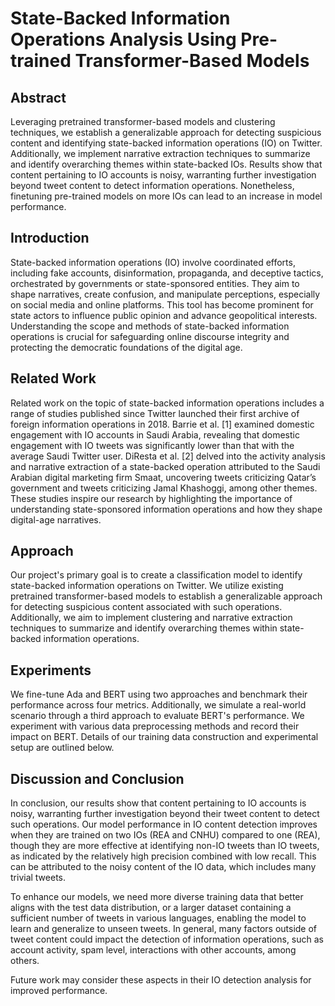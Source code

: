 # State-Backed Information Operations Analysis Using Pre-trained Transformer-Based Models

## Abstract

Leveraging pretrained transformer-based models and clustering techniques, we establish a generalizable approach for detecting suspicious content and identifying state-backed information operations (IO) on Twitter. Additionally, we implement narrative extraction techniques to summarize and identify overarching themes within state-backed IOs. Results show that content pertaining to IO accounts is noisy, warranting further investigation beyond tweet content to detect information operations. Nonetheless, finetuning pre-trained models on more IOs can lead to an increase in model performance.

## Introduction

State-backed information operations (IO) involve coordinated efforts, including fake accounts, disinformation, propaganda, and deceptive tactics, orchestrated by governments or state-sponsored entities. They aim to shape narratives, create confusion, and manipulate perceptions, especially on social media and online platforms. This tool has become prominent for state actors to influence public opinion and advance geopolitical interests. Understanding the scope and methods of state-backed information operations is crucial for safeguarding online discourse integrity and protecting the democratic foundations of the digital age.

## Related Work

Related work on the topic of state-backed information operations includes a range of studies published since Twitter launched their first archive of foreign information operations in 2018. Barrie et al. [1] examined domestic engagement with IO accounts in Saudi Arabia, revealing that domestic engagement with IO tweets was significantly lower than that with the average Saudi Twitter user. DiResta et al. [2] delved into the activity analysis and narrative extraction of a state-backed operation attributed to the Saudi Arabian digital marketing firm Smaat, uncovering tweets criticizing Qatar’s government and tweets criticizing Jamal Khashoggi, among other themes. These studies inspire our research by highlighting the importance of understanding state-sponsored information operations and how they shape digital-age narratives. 

## Approach

Our project's primary goal is to create a classification model to identify state-backed information operations on Twitter. We utilize existing pretrained transformer-based models to establish a generalizable approach for detecting suspicious content associated with such operations. Additionally, we aim to implement clustering and narrative extraction techniques to summarize and identify overarching themes within state-backed information operations.

## Experiments

We fine-tune Ada and BERT using two approaches and benchmark their performance across four metrics. Additionally, we simulate a real-world scenario through a third approach to evaluate BERT's performance. We experiment with various data preprocessing methods and record their impact on BERT. Details of our training data construction and experimental setup are outlined below.


## Discussion and Conclusion

In conclusion, our results show that content pertaining to IO accounts is noisy, warranting further investigation beyond their tweet content to detect such operations. Our model performance in IO content detection improves when they are trained on two IOs (REA and CNHU) compared to one (REA), though they are more effective at identifying non-IO tweets than IO tweets, as indicated by the relatively high precision combined with low recall. This can be attributed to the noisy content of the IO data, which includes many trivial tweets.

To enhance our models, we need more diverse training data that better aligns with the test data distribution, or a larger dataset containing a sufficient number of tweets in various languages, enabling the model to learn and generalize to unseen tweets. In general, many factors outside of tweet content could impact the detection of information operations, such as account activity, spam level, interactions with other accounts, among others.

Future work may consider these aspects in their IO detection analysis for improved performance.

